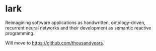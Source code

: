 # lark

Reimagining software applications as handwritten, ontology-driven, recurrent neural networks and their development as semantic reactive programming.

Will move to https://github.com/thousandyears.


